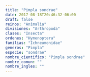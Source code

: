 ```yaml
---
title: "Pimpla sondrae"
date: 2017-08-18T20:46:32-06:00
draft: false
reinos: "Animalia"
divisiones: "Arthropoda"
clases: "Insecta"
ordenes: "Hymenoptera"
familias: "Ichneumonidae"
generos: "Pimpla"
especie: "sondrae"
nombre_cientifico: "Pimpla sondrae"
nombre_comun: ""
nombre_ingles: ""
---
```

